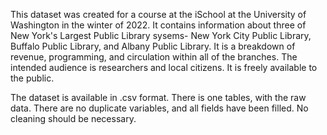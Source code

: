 This dataset was created for a course at the iSchool at the University of Washington in the winter of 2022. It contains information about three of New York's Largest Public Library sysems- New York City Public Library, Buffalo Public Library, and Albany Public Library. It is a breakdown of revenue, programming, and circulation within all of the branches. The intended audience is researchers and local citizens. It is freely available to the public.

The dataset is available in .csv format. There is one tables,  with the raw data. There are no duplicate variables, and all fields have been filled. No cleaning should be necessary.
